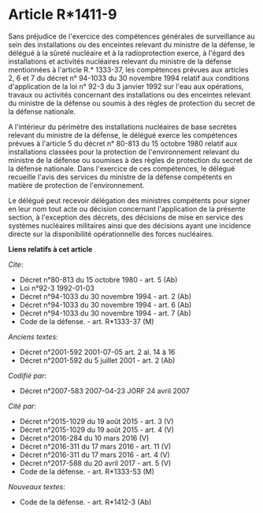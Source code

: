 # Article R*1411-9

Sans préjudice de l'exercice des compétences générales de surveillance au sein des installations ou des enceintes relevant du
ministre de la défense, le délégué à la sûreté nucléaire et à la radioprotection exerce, à l'égard des installations et
activités nucléaires relevant du ministre de la défense mentionnées à l'article R.* 1333-37, les compétences prévues aux
articles 2, 6 et 7 du décret n° 94-1033 du 30 novembre 1994 relatif aux conditions d'application de la loi n° 92-3 du 3
janvier 1992 sur l'eau aux opérations, travaux ou activités concernant des installations ou des enceintes relevant du
ministre de la défense ou soumis à des règles de protection du secret de la défense nationale.

A l'intérieur du périmètre des installations nucléaires de base secrètes relevant du ministre de la défense, le délégué
exerce les compétences prévues à l'article 5 du décret n° 80-813 du 15 octobre 1980 relatif aux installations classées pour
la protection de l'environnement relevant du ministre de la défense ou soumises à des règles de protection du secret de la
défense nationale. Dans l'exercice de ces compétences, le délégué recueille l'avis des services du ministre de la défense
compétents en matière de protection de l'environnement.

Le délégué peut recevoir délégation des ministres compétents pour signer en leur nom tout acte ou décision concernant
l'application de la présente section, à l'exception des décrets, des décisions de mise en service des systèmes nucléaires
militaires ainsi que des décisions ayant une incidence directe sur la disponibilité opérationnelle des forces nucléaires.

**Liens relatifs à cet article**

_Cite_:

  - Décret n°80-813 du 15 octobre 1980 - art. 5 (Ab)
  - Loi n°92-3 1992-01-03
  - Décret n°94-1033 du 30 novembre 1994 - art. 2 (Ab)
  - Décret n°94-1033 du 30 novembre 1994 - art. 6 (Ab)
  - Décret n°94-1033 du 30 novembre 1994 - art. 7 (Ab)
  - Code de la défense. - art. R*1333-37 (M)

_Anciens textes_:

  - Décret n°2001-592 2001-07-05 art. 2 al. 14 à 16
  - Décret n°2001-592 du 5 juillet 2001 - art. 2 (Ab)

_Codifié par_:

  - Décret n°2007-583 2007-04-23 JORF 24 avril 2007

_Cité par_:

  - Décret n°2015-1029 du 19 août 2015 - art. 3 (V)
  - Décret n°2015-1029 du 19 août 2015 - art. 4 (V)
  - Décret n°2016-284 du 10 mars 2016 (V)
  - Décret n°2016-311 du 17 mars 2016 - art. 11 (V)
  - Décret n°2016-311 du 17 mars 2016 - art. 4 (V)
  - Décret n°2017-588 du 20 avril 2017 - art. 5 (V)
  - Code de la défense. - art. R*1333-53 (M)

_Nouveaux textes_:

  - Code de la défense. - art. R*1412-3 (Ab)
